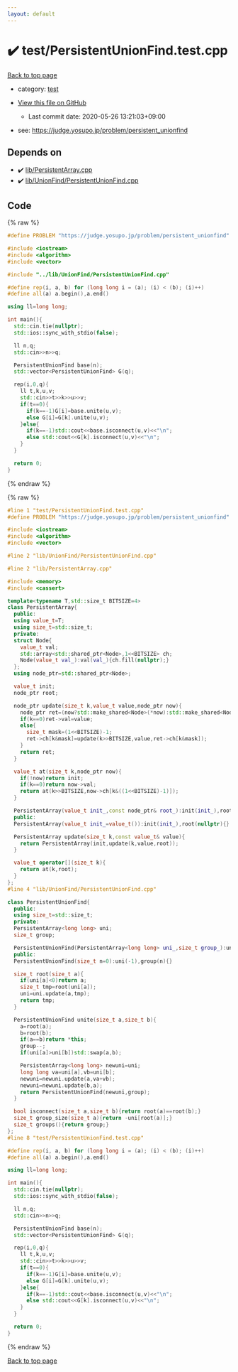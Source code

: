 ```yaml
---
layout: default
---
```


<!-- mathjax config similar to math.stackexchange -->
<script type="text/javascript" async
  src="https://cdnjs.cloudflare.com/ajax/libs/mathjax/2.7.5/MathJax.js?config=TeX-MML-AM_CHTML">
</script>
<script type="text/x-mathjax-config">
  MathJax.Hub.Config({
    TeX: { equationNumbers: { autoNumber: "AMS" }},
    tex2jax: {
      inlineMath: [ ['$','$'] ],
      processEscapes: true
    },
    "HTML-CSS": { matchFontHeight: false },
    displayAlign: "left",
    displayIndent: "2em"
  });
</script>

<script type="text/javascript" src="https://cdnjs.cloudflare.com/ajax/libs/jquery/3.4.1/jquery.min.js"></script>
<script src="https://cdn.jsdelivr.net/npm/jquery-balloon-js@1.1.2/jquery.balloon.min.js" integrity="sha256-ZEYs9VrgAeNuPvs15E39OsyOJaIkXEEt10fzxJ20+2I=" crossorigin="anonymous"></script>
<script type="text/javascript" src="../../assets/js/copy-button.js"></script>
<link rel="stylesheet" href="../../assets/css/copy-button.css" />


# :heavy_check_mark: test/PersistentUnionFind.test.cpp

<a href="../../index.html">Back to top page</a>

* category: <a href="../../index.html#098f6bcd4621d373cade4e832627b4f6">test</a>
* <a href="{{ site.github.repository_url }}/blob/master/test/PersistentUnionFind.test.cpp">View this file on GitHub</a>
    - Last commit date: 2020-05-26 13:21:03+09:00


* see: <a href="https://judge.yosupo.jp/problem/persistent_unionfind">https://judge.yosupo.jp/problem/persistent_unionfind</a>


## Depends on

* :heavy_check_mark: <a href="../../library/lib/PersistentArray.cpp.html">lib/PersistentArray.cpp</a>
* :heavy_check_mark: <a href="../../library/lib/UnionFind/PersistentUnionFind.cpp.html">lib/UnionFind/PersistentUnionFind.cpp</a>


## Code

<a id="unbundled"></a>
{% raw %}
```cpp
#define PROBLEM "https://judge.yosupo.jp/problem/persistent_unionfind"

#include <iostream>
#include <algorithm>
#include <vector>

#include "../lib/UnionFind/PersistentUnionFind.cpp"

#define rep(i, a, b) for (long long i = (a); (i) < (b); (i)++)
#define all(a) a.begin(),a.end()

using ll=long long;

int main(){
  std::cin.tie(nullptr);
  std::ios::sync_with_stdio(false);

  ll n,q;
  std::cin>>n>>q;

  PersistentUnionFind base(n);
  std::vector<PersistentUnionFind> G(q);

  rep(i,0,q){
    ll t,k,u,v;
    std::cin>>t>>k>>u>>v;
    if(t==0){
      if(k==-1)G[i]=base.unite(u,v);
      else G[i]=G[k].unite(u,v);
    }else{
      if(k==-1)std::cout<<base.isconnect(u,v)<<"\n";
      else std::cout<<G[k].isconnect(u,v)<<"\n";
    }
  }

  return 0; 
}
```
{% endraw %}

<a id="bundled"></a>
{% raw %}
```cpp
#line 1 "test/PersistentUnionFind.test.cpp"
#define PROBLEM "https://judge.yosupo.jp/problem/persistent_unionfind"

#include <iostream>
#include <algorithm>
#include <vector>

#line 2 "lib/UnionFind/PersistentUnionFind.cpp"

#line 2 "lib/PersistentArray.cpp"

#include <memory>
#include <cassert>

template<typename T,std::size_t BITSIZE=4>
class PersistentArray{
  public:
  using value_t=T;
  using size_t=std::size_t;
  private:
  struct Node{
    value_t val;
    std::array<std::shared_ptr<Node>,1<<BITSIZE> ch;
    Node(value_t val_):val(val_){ch.fill(nullptr);}
  };
  using node_ptr=std::shared_ptr<Node>;

  value_t init;
  node_ptr root;

  node_ptr update(size_t k,value_t value,node_ptr now){
    node_ptr ret=(now?std::make_shared<Node>(*now):std::make_shared<Node>(init));
    if(k==0)ret->val=value;
    else{
      size_t mask=(1<<BITSIZE)-1;
      ret->ch[k&mask]=update(k>>BITSIZE,value,ret->ch[k&mask]);
    }
    return ret;
  }

  value_t at(size_t k,node_ptr now){
    if(!now)return init;
    if(k==0)return now->val;
    return at(k>>BITSIZE,now->ch[k&((1<<BITSIZE)-1)]);
  }

  PersistentArray(value_t init_,const node_ptr& root_):init(init_),root(root_){}
  public:
  PersistentArray(value_t init_=value_t()):init(init_),root(nullptr){}

  PersistentArray update(size_t k,const value_t& value){
    return PersistentArray(init,update(k,value,root));
  }

  value_t operator[](size_t k){
    return at(k,root);
  }
};
#line 4 "lib/UnionFind/PersistentUnionFind.cpp"

class PersistentUnionFind{
  public:
  using size_t=std::size_t;
  private:
  PersistentArray<long long> uni;
  size_t group;

  PersistentUnionFind(PersistentArray<long long> uni_,size_t group_):uni(uni_),group(group_){}
  public:
  PersistentUnionFind(size_t n=0):uni(-1),group(n){}

  size_t root(size_t a){
    if(uni[a]<0)return a;
    size_t tmp=root(uni[a]);
    uni=uni.update(a,tmp);
    return tmp;
  }

  PersistentUnionFind unite(size_t a,size_t b){
    a=root(a);
    b=root(b);
    if(a==b)return *this;
    group--;
    if(uni[a]>uni[b])std::swap(a,b);

    PersistentArray<long long> newuni=uni;
    long long va=uni[a],vb=uni[b];
    newuni=newuni.update(a,va+vb);
    newuni=newuni.update(b,a);
    return PersistentUnionFind(newuni,group);
  }

  bool isconnect(size_t a,size_t b){return root(a)==root(b);}
  size_t group_size(size_t a){return -uni[root(a)];}
  size_t groups(){return group;}
};
#line 8 "test/PersistentUnionFind.test.cpp"

#define rep(i, a, b) for (long long i = (a); (i) < (b); (i)++)
#define all(a) a.begin(),a.end()

using ll=long long;

int main(){
  std::cin.tie(nullptr);
  std::ios::sync_with_stdio(false);

  ll n,q;
  std::cin>>n>>q;

  PersistentUnionFind base(n);
  std::vector<PersistentUnionFind> G(q);

  rep(i,0,q){
    ll t,k,u,v;
    std::cin>>t>>k>>u>>v;
    if(t==0){
      if(k==-1)G[i]=base.unite(u,v);
      else G[i]=G[k].unite(u,v);
    }else{
      if(k==-1)std::cout<<base.isconnect(u,v)<<"\n";
      else std::cout<<G[k].isconnect(u,v)<<"\n";
    }
  }

  return 0; 
}

```
{% endraw %}

<a href="../../index.html">Back to top page</a>

